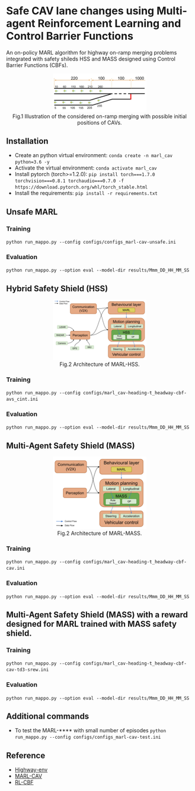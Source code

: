 # Safe CAV lane changes using Multi-agent Reinforcement Learning and Control Barrier Functions

An on-policy MARL algorithm for highway on-ramp merging problems integrated with safety shileds HSS and MASS designed using Control Barrier Functions (CBFs).

<p align="center">
     <img src="docs/HighwayMergingInitial.jpg" alt="output_example" width="50%" height="50%">
     <br>Fig.1 Illustration of the considered on-ramp merging with possible initial positions of CAVs.
</p>

## Installation
- Create an python virtual environment: `conda create -n marl_cav python=3.6 -y`
- Activate the virtual environment: `conda activate marl_cav`
- Install pytorch (torch>=1.2.0): `pip install torch===1.7.0 torchvision===0.8.1 torchaudio===0.7.0 -f https://download.pytorch.org/whl/torch_stable.html`
- Install the requirements: `pip install -r requirements.txt`

## Unsafe MARL

### Training

`python run_mappo.py --config configs/configs_marl-cav-unsafe.ini`

<!-- ### Training curves
<p align="center">
     <img src="docs/plot_benchmark_safety1.png" alt="output_example" width="90%" height="90%">
     <br>Fig.2 Performance comparison between the proposed method and 3 state-of-the-art MARL algorithms.
</p> -->

### Evaluation

`python run_mappo.py --option eval --model-dir results/Mmm_DD_HH_MM_SS`

## Hybrid Safety Shield (HSS)

<p align="center">
     <img src="docs/MARL-HSS Architecture.jpg" alt="MARL-HSS" width="50%" height="50%">
     <br>Fig.2 Architecture of MARL-HSS.
</p> 

### Training
`python run_mappo.py --config configs/marl_cav-heading-t_headway-cbf-avs_cint.ini`
<!-- ### Training curves
<p align="center">
     <img src="docs/plot_benchmark_safety1.png" alt="output_example" width="90%" height="90%">
     <br>Fig.2 Performance comparison between the proposed method and 3 state-of-the-art MARL algorithms.
</p> -->

### Evaluation
`python run_mappo.py --option eval --model-dir results/Mmm_DD_HH_MM_SS`

## Multi-Agent Safety Shield (MASS)

<p align="center">
     <img src="docs/MARL-MASS Architecture.jpg" alt="MARL-MASS" width="50%" height="50%">
     <br>Fig.2 Architecture of MARL-MASS.
</p> 

### Training
`python run_mappo.py --config configs/marl_cav-heading-t_headway-cbf-cav.ini`
<!-- ### Training curves
<p align="center">
     <img src="docs/plot_benchmark_safety1.png" alt="output_example" width="90%" height="90%">
     <br>Fig.2 Performance comparison between the proposed method and 3 state-of-the-art MARL algorithms.
</p> -->

### Evaluation
`python run_mappo.py --option eval --model-dir results/Mmm_DD_HH_MM_SS`


## Multi-Agent Safety Shield (MASS) with a reward designed for MARL trained with MASS safety shield.

### Training
`python run_mappo.py --config configs/marl_cav-heading-t_headway-cbf-cav-td3-srew.ini`
<!-- ### Training curves
<p align="center">
     <img src="docs/plot_benchmark_safety1.png" alt="output_example" width="90%" height="90%">
     <br>Fig.2 Performance comparison between the proposed method and 3 state-of-the-art MARL algorithms.
</p> -->

### Evaluation
`python run_mappo.py --option eval --model-dir results/Mmm_DD_HH_MM_SS`


## Additional commands

- To test the MARL-**** with small number of episodes
     `python run_mappo.py --config configs/configs_marl-cav-test.ini`


## Reference
- [Highway-env](https://github.com/eleurent/highway-env)
- [MARL-CAV](https://github.com/DongChen06/MARL_CAVs)
- [RL-CBF](https://github.com/rcheng805/RL-CBF)
